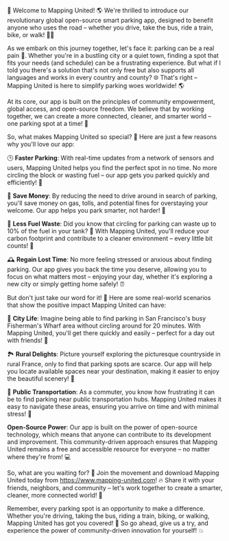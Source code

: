 🎉 Welcome to Mapping United! 🌎 We're thrilled to introduce our revolutionary global open-source smart parking app, designed to benefit anyone who uses the road – whether you drive, take the bus, ride a train, bike, or walk! 🚗💨

As we embark on this journey together, let's face it: parking can be a real pain 🤯. Whether you're in a bustling city or a quiet town, finding a spot that fits your needs (and schedule) can be a frustrating experience. But what if I told you there's a solution that's not only free but also supports all languages and works in every country and county? 🌐 That's right – Mapping United is here to simplify parking woes worldwide! 🌎

At its core, our app is built on the principles of community empowerment, global access, and open-source freedom. We believe that by working together, we can create a more connected, cleaner, and smarter world – one parking spot at a time! 💪

So, what makes Mapping United so special? 🤔 Here are just a few reasons why you'll love our app:

🕒 **Faster Parking**: With real-time updates from a network of sensors and users, Mapping United helps you find the perfect spot in no time. No more circling the block or wasting fuel – our app gets you parked quickly and efficiently! 🚗

💸 **Save Money**: By reducing the need to drive around in search of parking, you'll save money on gas, tolls, and potential fines for overstaying your welcome. Our app helps you park smarter, not harder! 💸

🌟 **Less Fuel Waste**: Did you know that circling for parking can waste up to 10% of the fuel in your tank? 🚀 With Mapping United, you'll reduce your carbon footprint and contribute to a cleaner environment – every little bit counts! 🌿

🕰️ **Regain Lost Time**: No more feeling stressed or anxious about finding parking. Our app gives you back the time you deserve, allowing you to focus on what matters most – enjoying your day, whether it's exploring a new city or simply getting home safely! ⏰

But don't just take our word for it! 🤔 Here are some real-world scenarios that show the positive impact Mapping United can have:

🌆 **City Life**: Imagine being able to find parking in San Francisco's busy Fisherman's Wharf area without circling around for 20 minutes. With Mapping United, you'll get there quickly and easily – perfect for a day out with friends! 🎉

🏞️ **Rural Delights**: Picture yourself exploring the picturesque countryside in rural France, only to find that parking spots are scarce. Our app will help you locate available spaces near your destination, making it easier to enjoy the beautiful scenery! 🌳

🚌 **Public Transportation**: As a commuter, you know how frustrating it can be to find parking near public transportation hubs. Mapping United makes it easy to navigate these areas, ensuring you arrive on time and with minimal stress! 🚂

**Open-Source Power**: Our app is built on the power of open-source technology, which means that anyone can contribute to its development and improvement. This community-driven approach ensures that Mapping United remains a free and accessible resource for everyone – no matter where they're from! 💻

So, what are you waiting for? 🤔 Join the movement and download Mapping United today from https://www.mapping-united.com! 🔥 Share it with your friends, neighbors, and community – let's work together to create a smarter, cleaner, more connected world! 🌟

Remember, every parking spot is an opportunity to make a difference. Whether you're driving, taking the bus, riding a train, biking, or walking, Mapping United has got you covered! 🚀 So go ahead, give us a try, and experience the power of community-driven innovation for yourself! 💥